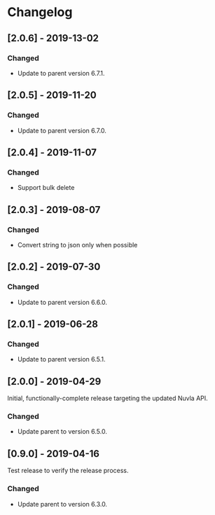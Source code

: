 # Changelog

## [2.0.6] - 2019-13-02

### Changed

  - Update to parent version 6.7.1.

## [2.0.5] - 2019-11-20

### Changed

  - Update to parent version 6.7.0.

## [2.0.4] - 2019-11-07

### Changed

  - Support bulk delete

## [2.0.3] - 2019-08-07

### Changed

  - Convert string to json only when possible

## [2.0.2] - 2019-07-30

### Changed

  - Update to parent version 6.6.0.

## [2.0.1] - 2019-06-28

### Changed

  - Update to parent version 6.5.1.

## [2.0.0] - 2019-04-29

Initial, functionally-complete release targeting the updated Nuvla API.

### Changed

  - Update parent to version 6.5.0.

## [0.9.0] - 2019-04-16

Test release to verify the release process.

### Changed

  - Update parent to version 6.3.0.

 
